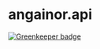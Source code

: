 # angainor.api

[![Greenkeeper badge](https://badges.greenkeeper.io/Nebo15/angainor.api.svg)](https://greenkeeper.io/)
